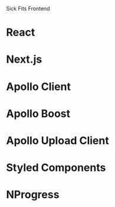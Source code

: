 Sick Fits Frontend

# React
# Next.js
# Apollo Client
# Apollo Boost
# Apollo Upload Client
# Styled Components
# NProgress


